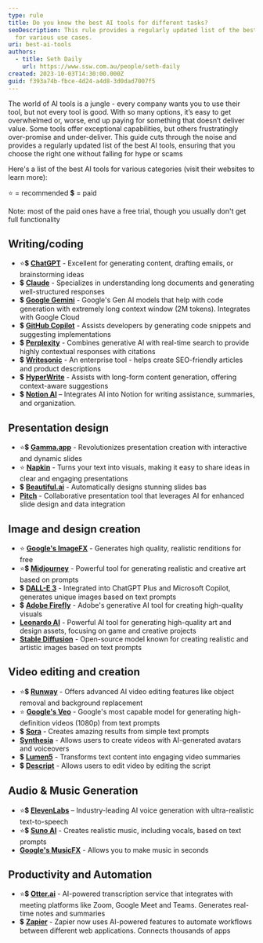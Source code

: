 ```yaml
---
type: rule
title: Do you know the best AI tools for different tasks?
seoDescription: This rule provides a regularly updated list of the best AI tools
  for various use cases.
uri: best-ai-tools
authors:
  - title: Seth Daily
    url: https://www.ssw.com.au/people/seth-daily
created: 2023-10-03T14:30:00.000Z
guid: f393a74b-fbce-4d24-a4d8-3d0dad7007f5
---
```


The world of AI tools is a jungle - every company wants you to use their tool, but not every tool is good. With so many options, it’s easy to get overwhelmed or, worse, end up paying for something that doesn’t deliver value. Some tools offer exceptional capabilities, but others frustratingly over-promise and under-deliver. This guide cuts through the noise and provides a regularly updated list of the best AI tools, ensuring that you choose the right one without falling for hype or scams

<!--endintro-->

Here's a list of the best AI tools for various categories (visit their websites to learn more):

⭐ = recommended
💲 = paid

Note: most of the paid ones have a free trial, though you usually don't get full functionality

## Writing/coding

* ⭐💲 **[ChatGPT](https://chat.openai.com)** - Excellent for generating content, drafting emails, or brainstorming ideas
* 💲 **[Claude](https://www.claude.ai)** - Specializes in understanding long documents and generating well-structured responses
* 💲 **[Google Gemini](https://gemini.google.com/)** - Google's Gen AI models that help with code generation with extremely long context window (2M tokens). Integrates with Google Cloud
* 💲 **[GitHub Copilot](https://github.com/features/copilot)** - Assists developers by generating code snippets and suggesting implementations
* 💲 **[Perplexity](https://www.perplexity.ai)** - Combines generative AI with real-time search to provide highly contextual responses with citations
* 💲 **[Writesonic](https://www.writesonic.com)** - An enterprise tool - helps create SEO-friendly articles and product descriptions
* 💲 **[HyperWrite](https://www.hyperwrite.ai)** - Assists with long-form content generation, offering context-aware suggestions
* 💲 **[Notion AI](https://www.notion.com/help/guides/category/ai)** – Integrates AI into Notion for writing assistance, summaries, and organization.

## Presentation design

* ⭐💲 **[Gamma.app](https://www.gamma.app)** - Revolutionizes presentation creation with interactive and dynamic slides
* ⭐ **[Napkin](https://www.napkin.ai/)** - Turns your text into visuals, making it easy to share ideas in clear and engaging presentations
* 💲 **[Beautiful.ai](https://www.beautiful.ai)** - Automatically designs stunning slides bas
* **[Pitch](https://www.pitch.com)** - Collaborative presentation tool that leverages AI for enhanced slide design and data integration

## Image and design creation

* ⭐ **[Google's ImageFX](https://aitestkitchen.withgoogle.com/tools/image-fx)** - Generates high quality, realistic renditions for free
* ⭐💲 **[Midjourney](https://www.midjourney.com)** - Powerful tool for generating realistic and creative art based on prompts
* 💲 **[DALL-E 3](https://openai.com/dall-e-3)** - Integrated into ChatGPT Plus and Microsoft Copilot, generates unique images based on text prompts
* 💲 **[Adobe Firefly](https://www.adobe.com/sensei/generative-ai/firefly.html)** - Adobe's generative AI tool for creating high-quality visuals
* **[Leonardo AI](https://www.leonardo.ai)** - Powerful AI tool for generating high-quality art and design assets, focusing on game and creative projects
* **[Stable Diffusion](https://stability.ai/stable-diffusion)** - Open-source model known for creating realistic and artistic images based on text prompts

## Video editing and creation

* ⭐💲 **[Runway](https://www.runwayml.com)** - Offers advanced AI video editing features like object removal and background replacement
* ⭐ **[Google's Veo](https://aitestkitchen.withgoogle.com/tools/video-fx)** - Google's most capable model for generating high-definition videos (1080p) from text prompts
* 💲 **[Sora](https://openai.com/sora)** - Creates amazing results from simple text prompts
* **[Synthesia](https://www.synthesia.io)** - Allows users to create videos with AI-generated avatars and voiceovers
* 💲 **[Lumen5](https://www.lumen5.com)** - Transforms text content into engaging video summaries
* 💲 **[Descript](https://www.descript.com/)** -  Allows users to edit video by editing the script

## Audio & Music Generation

* ⭐💲 **[ElevenLabs](https://elevenlabs.io/)** – Industry-leading AI voice generation with ultra-realistic text-to-speech
* ⭐💲 **[Suno AI](https://www.suno.ai/)** - Creates realistic music, including vocals, based on text prompts
* **[Google's MusicFX](https://aitestkitchen.withgoogle.com/tools/music-fx)** - Allows you to make music in seconds

## Productivity and Automation

* ⭐💲 **[Otter.ai](https://otter.ai/)** -  AI-powered transcription service that integrates with meeting platforms like Zoom, Google Meet and Teams.  Generates real-time notes and summaries
* 💲 **[Zapier](https://zapier.com/)** - Zapier now uses AI-powered features to automate workflows between different web applications.  Connects thousands of apps
